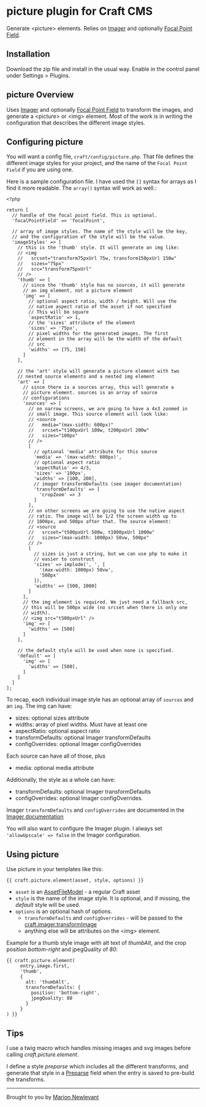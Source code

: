 # picture plugin for Craft CMS

Generate &lt;picture&gt; elements. Relies on [Imager](https://github.com/aelvan/Imager-Craft) and optionally [Focal Point Field](https://github.com/aelvan/FocalPointField-Craft).


## Installation

Download the zip file and install in the usual way. Enable in the control panel under Settings > Plugins.

## picture Overview

Uses [Imager](https://github.com/aelvan/Imager-Craft) and optionally [Focal Point Field](https://github.com/aelvan/FocalPointField-Craft) to transform the images, and generate a &lt;picture&gt; or &lt;img&gt; element. Most of the work is in writing the configuration that describes the different image styles.

## Configuring picture

You will want a config file, `craft/config/picture.php`. That file defines the different image styles for your project, and the name of the `Focal Point Field` if you are using one.

Here is a sample configuration file. I have used the `[]` syntax for arrays as I find it more readable. The `array()` syntax will work as well.:

    <?php

    return [
      // handle of the focal point field. This is optional.
      'focalPointField' => 'focalPoint',

      // array of image styles. The name of the style will be the key,
      // and the configuration of the style will be the value.
      'imageStyles' => [
        // this is the 'thumb' style. It will generate an img like:
        // <img
        //   srcset="transform75pxUrl 75w, transform150pxUrl 150w"
        //   sizes="75px"
        //   src="transform75pxUrl"
        // />
        'thumb' => [
          // since the 'thumb' style has no sources, it will generate
          // an img element, not a picture element
          'img' => [
            // optional aspect ratio, width / height. Will use the
            // native aspect ratio of the asset if not specified
            // This will be square
            'aspectRatio' => 1,
            // the 'sizes' attribute of the element
            'sizes' => '75px',
            // pixel widths for the generated images. The first
            // element in the array will be the width of the default
            // src
            'widths' => [75, 150]
          ]
        ],
        
        // the 'art' style will generate a picture element with two
        // nested source elements and a nested img element
        'art' => [
          // since there is a sources array, this will generate a
          // picture element. sources is an array of source
          // configurations
          'sources' => [
            // on narrow screens, we are going to have a 4x3 zoomed in
            // small image. This source element will look like:
            // <source
            //   media="(max-sidth: 600px)"
            //   srcset="t100pxUrl 100w, t200pxUrl 200w"
            //   sizes="100px"
            // />
            [
              // optional 'media' attribute for this source
              'media' => '(max-width: 600px)',
              // optional aspect ratio
              'aspectRatio' => 4/3,
              'sizes' => '100px',
              'widths' => [100, 200],
              // imager transformDefaults (see imager documentation)
              'transformDefaults' => [
                'cropZoom' => 3
              ]
            ],
            // on other screens we are going to use the native aspect
            // ratio. The image will be 1/2 the screen width up to
            // 1000px, and 500px after that. The source element:
            // <source
            //   srcset="t500pxUrl 500w, t1000pxUrl 1000w"
            //   sizes="(max-width: 1000px) 50vw, 500px"
            // />
            [
              // sizes is just a string, but we can use php to make it
              // easier to construct
              'sizes' => implode(', ', [
                '(max-width: 1000px) 50vw',
                '500px'
              ]),
              'widths' => [500, 1000]
            ]
          ],
          // the img element is required. We just need a fallback src,
          // this will be 500px wide (no srcset when there is only one
          // width).
          // <img src="t500pxUrl" />
          'img' => [
            'widths' => [500]
          ]
        ],
     
        // the default style will be used when none is specified.
        'default' => [
          'img' => [
            'widths' => [500],
          ]
        ]
      ]
    ];

To recap, each individual image style has an optional array of `sources` and an `img`. The img can have:

- sizes: optional sizes attribute
- widths: array of pixel widths. Must have at least one
- aspectRatio: optional aspect ratio
- transformDefaults: optional Imager transformDefaults
- configOverrides: optional Imager configOverrides

Each source can have all of those, plus

- media: optional media attribute

Additionally, the style as a whole can have:

- transformDefaults: optional Imager transformDefaults
- configOverrides: optional Imager configOverrides.

Imager `transformDefaults` and `configOverrides` are documented in the [Imager documentation](https://github.com/aelvan/Imager-Craft#craftimagertransformimageimage-transform--transformdefaultsnull-configoverridesnull)

You will also want to configure the Imager plugin. I always set
`'allowUpscale' => false` in the Imager configuration.

## Using picture

Use picture in your templates like this:

    {{ craft.picture.element(asset, style, options) }}

- `asset` is an [AssetFileModel](https://craftcms.com/docs/templating/assetfilemodel) - a regular Craft asset
- `style` is the name of the image style. It is optional, and if missing, the _default_ style will be used.
- `options` is an optional hash of options.
  - `transformDefaults`  and `configOverrides` - will be passed to the [craft.imager.transformImage](https://github.com/aelvan/Imager-Craft#craftimagertransformimageimage-transform--transformdefaultsnull-configoverridesnull)
  - anything else will be attributes on the &lt;img&gt; element.

Example for a thumb style image with alt text of _thumbAlt_, and the crop position _bottom-right_ and jpegQuality of _80_:

    {{ craft.picture.element(
         entry.image.first,
         'thumb',
         {
           alt: 'thumbAlt',
           transformDefaults: {
             position: 'bottom-right',
             jpegQuality: 80
           }
         }
    ) }}

## Tips

I use a twig macro which handles missing images and svg images before calling _craft.picture.element_.

I define a style _preparse_ which includes all the different transforms, and generate that style in a [Preparse](https://github.com/aelvan/Preparse-Field-Craft) field when the entry is saved to pre-build the transforms.

---
Brought to you by [Marion Newlevant](http://marion.newlevant.com)
